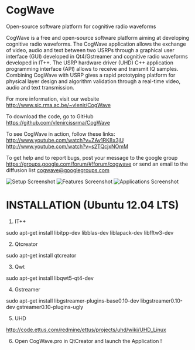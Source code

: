 CogWave
=======

Open-source software platform for cognitive radio waveforms


CogWave is a free and open-source software platform aiming at developing cognitive radio waveforms. The CogWave application allows the exchange of video, audio and text between two USRPs through a graphical user interface (GUI) developed in Qt4/Gstreamer and cognitive radio waveforms developed in IT++. The USRP hardware driver (UHD) C++ application programming interface (API) allows to receive and transmit IQ samples. Combining CogWave with USRP gives a rapid prototyping platform for physical layer design and algorithm validation through a real-time video, audio and text transmission.

For more information, visit our website http://www.sic.rma.ac.be/~vlenir/CogWave

To download the code, go to GitHub https://github.com/vlenircissrma/CogWave

To see CogWave in action, follow these links:
http://www.youtube.com/watch?v=ZAv1RK8x3jU
http://www.youtube.com/watch?v=s2TQcjxNOmM

To get help and to report bugs, post your message to the google group https://groups.google.com/forum/#!forum/cogwave or send an email to the diffusion list cogwave@googlegroups.com


![Setup Screenshot](https://raw.github.com/vlenircissrma/CogWave/master/Screenshots/setup.jpg)
![Features Screenshot](https://raw.github.com/vlenircissrma/CogWave/master/Screenshots/features.jpg)
![Applications Screenshot](https://raw.github.com/vlenircissrma/CogWave/master/Screenshots/applications.jpg)

INSTALLATION (Ubuntu 12.04 LTS)
===============================

1) IT++

sudo apt-get install libitpp-dev libblas-dev liblapack-dev libfftw3-dev

2) Qtcreator

sudo apt-get install qtcreator

3) Qwt

sudo apt-get install libqwt5-qt4-dev

4) Gstreamer

sudo apt-get install libgstreamer-plugins-base0.10-dev libgstreamer0.10-dev gstreamer0.10-plugins-ugly

5) UHD

http://code.ettus.com/redmine/ettus/projects/uhd/wiki/UHD_Linux

6) Open CogWave.pro in QtCreator and launch the Application !



